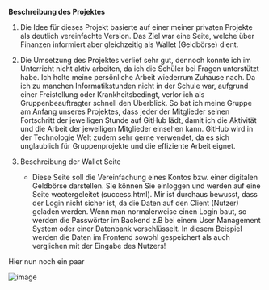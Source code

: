 **Beschreibung des Projektes**

1. Die Idee für dieses Projekt basierte auf einer meiner privaten Projekte als deutlich vereinfachte Version.
   Das Ziel war eine Seite, welche über Finanzen informiert aber gleichzeitig als Wallet (Geldbörse) dient.

2. Die Umsetzung des Projektes verlief sehr gut, dennoch konnte ich im Unterricht nicht aktiv arbeiten, da ich
   die Schüler bei Fragen unterstützt habe. Ich holte meine persönliche Arbeit wiederrum Zuhause nach.
   Da ich zu manchen Informatikstunden nicht in der Schule war, aufgrund einer Freistellung oder Krankheitsbedingt,
   verlor ich als Gruppenbeauftragter schnell den Überblick. So bat ich meine Gruppe am Anfang unseres Projektes,
   dass jeder der Mitglieder seinen Fortschritt der jeweiligen Stunde auf GitHub lädt, damit ich die Aktivität und
   die Arbeit der jeweiligen Mitglieder einsehen kann.
   GitHub wird in der Technologie Welt zudem sehr gerne verwendet, da es sich unglaublich für Gruppenprojekte und
   die effiziente Arbeit eignet.  

3. Beschreibung der Wallet Seite

   - Diese Seite soll die Vereinfachung eines Kontos bzw. einer digitalen Geldbörse darstellen.
     Sie können Sie einloggen und werden auf eine Seite weotergeleitet (success.html).
     Mir ist durchaus bewusst, dass der Login nicht sicher ist, da die Daten auf den Client (Nutzer) geladen werden.
     Wenn man normalerweise einen Login baut, so werden die Passwörter im Backend z.B bei einem User Management System oder
     einer Datenbank verschlüsselt.
     In diesem Beispiel werden die Daten im Frontend sowohl gespeichert als auch verglichen mit der Eingabe des Nutzers!


Hier nun noch ein paar 

     
![image](https://github.com/user-attachments/assets/1d1d41bc-bd26-4c03-afc1-7eadf0eef748)
